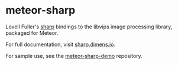 # meteor-sharp

Lovell Fuller's [sharp](http://github.com/lovell/sharp) bindings to the libvips image processing library, packaged for Meteor.

For full documentation, visit [sharp.dimens.io](http://sharp.dimens.io/).

For sample use, see the  [meteor-sharp-demo](https://github.com/bdunnette/meteor-sharp-demo) repository.
